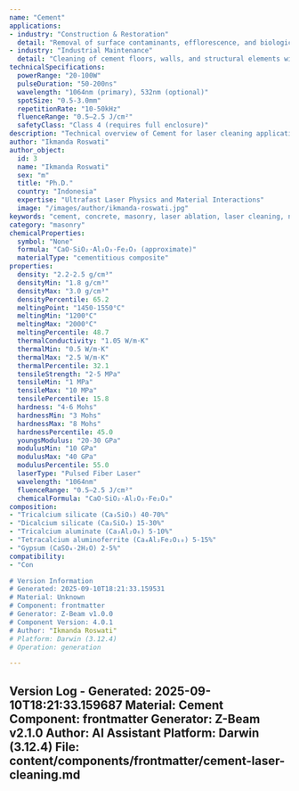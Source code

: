 ```yaml
---
name: "Cement"
applications:
- industry: "Construction & Restoration"
  detail: "Removal of surface contaminants, efflorescence, and biological growth from cement structures"
- industry: "Industrial Maintenance"
  detail: "Cleaning of cement floors, walls, and structural elements without abrasive damage"
technicalSpecifications:
  powerRange: "20-100W"
  pulseDuration: "50-200ns"
  wavelength: "1064nm (primary), 532nm (optional)"
  spotSize: "0.5-3.0mm"
  repetitionRate: "10-50kHz"
  fluenceRange: "0.5–2.5 J/cm²"
  safetyClass: "Class 4 (requires full enclosure)"
description: "Technical overview of Cement for laser cleaning applications, including optimal 1064nm wavelength interaction with cementitious materials, and industrial applications in surface preparation and restoration."
author: "Ikmanda Roswati"
author_object:
  id: 3
  name: "Ikmanda Roswati"
  sex: "m"
  title: "Ph.D."
  country: "Indonesia"
  expertise: "Ultrafast Laser Physics and Material Interactions"
  image: "/images/author/ikmanda-roswati.jpg"
keywords: "cement, concrete, masonry, laser ablation, laser cleaning, non-contact cleaning, pulsed fiber laser, surface contamination removal, efflorescence removal, industrial laser parameters, surface restoration"
category: "masonry"
chemicalProperties:
  symbol: "None"
  formula: "CaO·SiO₂·Al₂O₃·Fe₂O₃ (approximate)"
  materialType: "cementitious composite"
properties:
  density: "2.2-2.5 g/cm³"
  densityMin: "1.8 g/cm³"
  densityMax: "3.0 g/cm³"
  densityPercentile: 65.2
  meltingPoint: "1450-1550°C"
  meltingMin: "1200°C"
  meltingMax: "2000°C"
  meltingPercentile: 48.7
  thermalConductivity: "1.05 W/m·K"
  thermalMin: "0.5 W/m·K"
  thermalMax: "2.5 W/m·K"
  thermalPercentile: 32.1
  tensileStrength: "2-5 MPa"
  tensileMin: "1 MPa"
  tensileMax: "10 MPa"
  tensilePercentile: 15.8
  hardness: "4-6 Mohs"
  hardnessMin: "3 Mohs"
  hardnessMax: "8 Mohs"
  hardnessPercentile: 45.0
  youngsModulus: "20-30 GPa"
  modulusMin: "10 GPa"
  modulusMax: "40 GPa"
  modulusPercentile: 55.0
  laserType: "Pulsed Fiber Laser"
  wavelength: "1064nm"
  fluenceRange: "0.5–2.5 J/cm²"
  chemicalFormula: "CaO·SiO₂·Al₂O₃·Fe₂O₃"
composition:
- "Tricalcium silicate (Ca₃SiO₅) 40-70%"
- "Dicalcium silicate (Ca₂SiO₄) 15-30%"
- "Tricalcium aluminate (Ca₃Al₂O₆) 5-10%"
- "Tetracalcium aluminoferrite (Ca₄Al₂Fe₂O₁₀) 5-15%"
- "Gypsum (CaSO₄·2H₂O) 2-5%"
compatibility:
- "Con

# Version Information
# Generated: 2025-09-10T18:21:33.159531
# Material: Unknown
# Component: frontmatter
# Generator: Z-Beam v1.0.0
# Component Version: 4.0.1
# Author: "Ikmanda Roswati"
# Platform: Darwin (3.12.4)
# Operation: generation

---
```

Version Log - Generated: 2025-09-10T18:21:33.159687
Material: Cement
Component: frontmatter
Generator: Z-Beam v2.1.0
Author: AI Assistant
Platform: Darwin (3.12.4)
File: content/components/frontmatter/cement-laser-cleaning.md
---